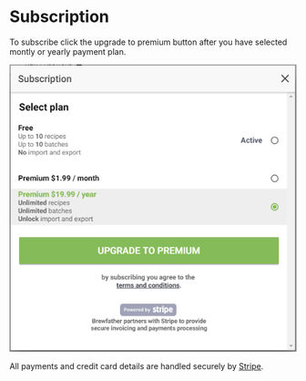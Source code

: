 # Subscription

To subscribe click the upgrade to premium button after you have selected montly or yearly payment plan.

![Subscription](../.gitbook/assets/image%20%2855%29.png)

All payments and credit card details are handled securely by [Stripe](https://www.stripe.com/).

